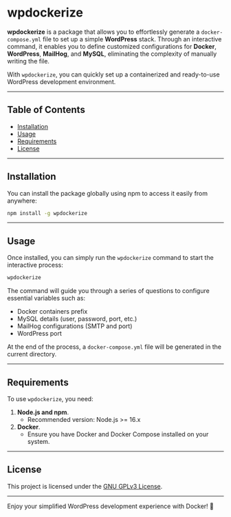 # wpdockerize

**wpdockerize** is a package that allows you to effortlessly generate a `docker-compose.yml` file to set up a simple **WordPress** stack. Through an interactive command, it enables you to define customized configurations for **Docker**, **WordPress**, **MailHog**, and **MySQL**, eliminating the complexity of manually writing the file.

With `wpdockerize`, you can quickly set up a containerized and ready-to-use WordPress development environment.

---

## Table of Contents

- [Installation](#installation)
- [Usage](#usage)
- [Requirements](#requirements)
- [License](#license)

---

## Installation

You can install the package globally using npm to access it easily from anywhere:

```bash
npm install -g wpdockerize
```

---

## Usage

Once installed, you can simply run the `wpdockerize` command to start the interactive process:

```bash
wpdockerize
```

The command will guide you through a series of questions to configure essential variables such as:

- Docker containers prefix
- MySQL details (user, password, port, etc.)
- MailHog configurations (SMTP and port)
- WordPress port

At the end of the process, a `docker-compose.yml` file will be generated in the current directory.

---

## Requirements

To use `wpdockerize`, you need:

1. **Node.js and npm**.
    - Recommended version: Node.js >= 16.x
2. **Docker**.
    - Ensure you have Docker and Docker Compose installed on your system.

---

## License

This project is licensed under the [GNU GPLv3 License](LICENSE).

---

Enjoy your simplified WordPress development experience with Docker! 🚀
